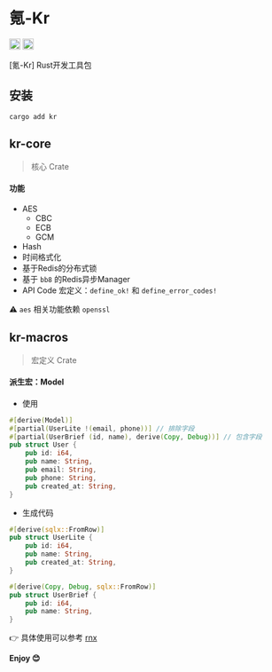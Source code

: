 # 氪-Kr

[<img alt="crates.io" src="https://img.shields.io/crates/v/kr.svg?style=for-the-badge&color=fc8d62&logo=rust" height="20">](https://crates.io/crates/kr)
[<img alt="MIT" src="http://img.shields.io/badge/license-MIT-brightgreen.svg?style=for-the-badge" height="20">](http://opensource.org/licenses/MIT)

[氪-Kr] Rust开发工具包

## 安装

```shell
cargo add kr
```

## kr-core

> 核心 Crate

#### 功能

- AES
  - CBC
  - ECB
  - GCM
- Hash
- 时间格式化
- 基于Redis的分布式锁
- 基于 `bb8` 的Redis异步Manager
- API Code 宏定义：`define_ok!` 和 `define_error_codes!`

⚠️ `aes` 相关功能依赖 `openssl`

## kr-macros

> 宏定义 Crate

#### 派生宏：Model

- 使用

```rust
#[derive(Model)]
#[partial(UserLite !(email, phone))] // 排除字段
#[partial(UserBrief (id, name), derive(Copy, Debug))] // 包含字段
pub struct User {
    pub id: i64,
    pub name: String,
    pub email: String,
    pub phone: String,
    pub created_at: String,
}
```

- 生成代码

```rust
#[derive(sqlx::FromRow)]
pub struct UserLite {
    pub id: i64,
    pub name: String,
    pub created_at: String,
}

#[derive(Copy, Debug, sqlx::FromRow)]
pub struct UserBrief {
    pub id: i64,
    pub name: String,
}
```

👉 具体使用可以参考 [rnx](https://crates.io/crates/rnx)

**Enjoy 😊**

